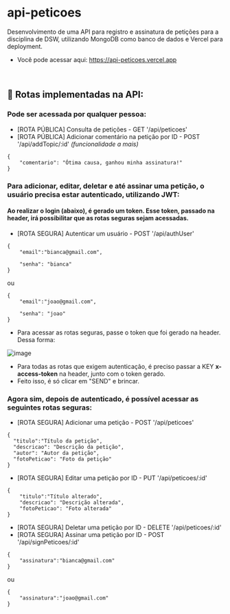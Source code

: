 # api-peticoes
Desenvolvimento de uma API para registro e assinatura de petições para a disciplina de DSW, utilizando MongoDB como banco de dados e Vercel para deployment.
* Você pode acessar aqui: https://api-peticoes.vercel.app

<br>

## 🚨 Rotas implementadas na API:

### Pode ser acessada por qualquer pessoa:
  * [ROTA PÚBLICA] Consulta de petições - GET '/api/peticoes'
  * [ROTA PÚBLICA] Adicionar comentário na petição por ID - POST '/api/addTopic/:id' *(funcionalidade a mais)*
```  
{
    "comentario": "Ótima causa, ganhou minha assinatura!"
}
```
  
### Para adicionar, editar, deletar e até assinar uma petição, o usuário precisa estar autenticado, utilizando JWT:
#### Ao realizar o login (abaixo), é gerado um token. Esse token, passado na header, irá possibilitar que as rotas seguras sejam acessadas.
  * [ROTA SEGURA] Autenticar um usuário - POST '/api/authUser'
 

```
{  
    "email":"bianca@gmail.com",
    
    "senha": "bianca"    
}
```
ou 
```
{  
    "email":"joao@gmail.com",
    
    "senha": "joao"    
}
```
* Para acessar as rotas seguras, passe o token que foi gerado na header. Dessa forma:

![image](https://user-images.githubusercontent.com/49793932/206210561-f79f655c-539f-441c-aaf7-417f6f5edbe5.png)

* Para todas as rotas que exigem autenticação, é preciso passar a KEY **x-access-token** na header, junto com o token gerado.
* Feito isso, é só clicar em "SEND" e brincar.

  
  
 ### Agora sim, depois de autenticado, é possível acessar as seguintes rotas seguras:  
  * [ROTA SEGURA] Adicionar uma petição - POST '/api/peticoes'
  ```
 {
    "titulo":"Título da petição",
    "descricao": "Descrição da petição",
    "autor": "Autor da petição",
    "fotoPeticao": "Foto da petição" 
}
```
  
  
  * [ROTA SEGURA] Editar uma petição por ID - PUT '/api/peticoes/:id'
``` 
{
    "titulo":"Título alterado",
    "descricao": "Descrição alterada",
    "fotoPeticao": "Foto alterada" 
}
```
  
  * [ROTA SEGURA] Deletar uma petição por ID - DELETE '/api/peticoes/:id'
  * [ROTA SEGURA] Assinar uma petição por ID - POST '/api/signPeticoes/:id'
  
```  
{
    "assinatura":"bianca@gmail.com"
}
```  
ou
```  
{
    "assinatura":"joao@gmail.com"
}
```
